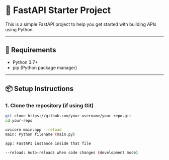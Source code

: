 # 🚀 FastAPI Starter Project

This is a simple FastAPI project to help you get started with building APIs using Python.

---

## 🧰 Requirements

- Python 3.7+
- pip (Python package manager)

---

## 📦 Setup Instructions

### 1. Clone the repository (if using Git)
```bash
git clone https://github.com/your-username/your-repo.git
cd your-repo

uvicorn main:app --reload
main: Python filename (main.py)

app: FastAPI instance inside that file

--reload: Auto-reloads when code changes (development mode) 
